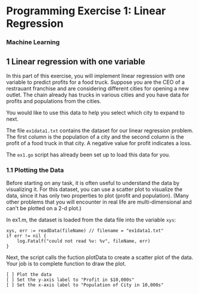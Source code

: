 # Programming Exercise 1: Linear Regression
### Machine Learning

## 1 Linear regression with one variable
In this part of this exercise, you will implement linear regression with one variable to predict profits for a food truck.
Suppose you are the CEO of a restrauant franchise and are considering different cities for opening a new outlet.
The chain already has trucks in various cities and you have data for profits and populations from the cities.

You would like to use this data to help you select which city to expand to next.

The file `ex1data1.txt` contains the dataset for our linear regression problem. The first column is the population of a city and the second column is the profit of a food truck in that city. A negative value for profit indicates a loss.

The `ex1.go` script has already been set up to load this data for you.

### 1.1 Plotting the Data
Before starting on any task, it is often useful to understand the data by visualizing it.
For this dataset, you can use a scatter plot to visualize the data, since it has only two properties to plot (profit and population).
(Many other problems that you will encounter in real life are multi-dimensional and can't be plotted on a 2-d plot.)

In ex1.m, the dataset is loaded from the data file into the variable `xys`:

```
xys, err := readData(fileName) // filename = "ex1data1.txt"
if err != nil {
    log.Fatalf("could not read %v: %v", fileName, err)
}
```

Next, the script calls the fuction plotData to create a scatter plot of the data.
Your job is to complete function to draw the plot.
```
[ ] Plot the data
[ ] Set the y-axis label to "Profit in $10,000s"
[ ] Set the x-axis label to "Population of City in 10,000s"
```